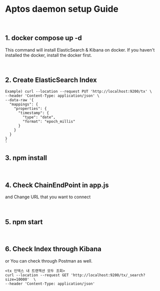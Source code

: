 # Aptos daemon setup Guide
<br>

## 1. docker compose up -d 
This command will install ElasticSearch & Kibana on docker. If you haven't installed the docker, install the docker first.

<br>

## 2. Create ElasticSearch Index

```
Example) curl --location --request PUT 'http://localhost:9200/tx' \
--header 'Content-Type: application/json' \
--data-raw '{
  "mappings": {
    "properties": {
      "timestamp": {
        "type": "date",
        "format": "epoch_millis"
      }
    }
  }
}
'
```


## 3. npm install
<br>

## 4. Check ChainEndPoint in app.js 

and Change URL that you want to connect 

<br>

## 5. npm start 
<br>

## 6. Check Index through Kibana

or You can check through Postman as well. 
```
<tx 인덱스 내 트랜잭션 모두 조회> 
curl --location --request GET 'http://localhost:9200/tx/_search?size=10000'  \
--header 'Content-Type: application/json'

```
